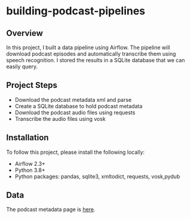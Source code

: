 # building-podcast-pipelines

## Overview

In this project, I built a data pipeline using Airflow. The pipeline will download podcast episodes and automatically transcribe them using speech recognition. I stored the results in a SQLite database that we can easily query.


## Project Steps

- Download the podcast metadata xml and parse
- Create a SQLite database to hold podcast metadata
- Download the podcast audio files using requests
- Transcribe the audio files using vosk

## Installation
To follow this project, please install the following locally:

- Airflow 2.3+
- Python 3.8+
- Python packages: pandas, sqlite3, xmltodict, requests, vosk,pydub

## Data
The podcast metadata page is [here](https://www.marketplace.org/feed/podcast/marketplace/).
